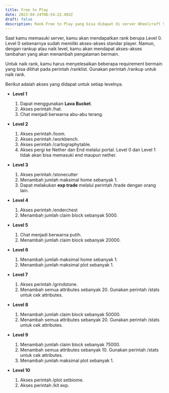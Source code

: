 ```yaml
---
title: Free to Play
date: 2023-04-24T06:54:22.492Z
draft: false
description: Rank Free to Play yang bisa didapat di server Wheelcraft Season 5.
---
```

S﻿aat kamu memasuki server, kamu akan mendapatkan rank berupa Level 0. Level 0 sebenarnya sudah memiliki akses-akses standar player. Namun, dengan rankup atau naik level, kamu akan mendapat akses-akses tambahan yang akan menambah pengalaman bermain.

U﻿ntuk naik rank, kamu harus menyelesaikan beberapa requirement bermain yang bisa dilihat pada perintah /ranklist. Gunakan perintah /rankup untuk naik rank.

B﻿erikut adalah akses yang didapat untuk setiap levelnya.

* **L﻿evel 1**

  1. D﻿apat menggunakan **Lava Bucket**.
  2. Akses perintah /hat.
  3. Chat menjadi berwarna abu-abu terang.


* **L﻿evel 2**

  1. Akses perintah /loom.
  2. Akses perintah /workbench.
  3. Akses perintah /cartographytable.
  4. Akses pergi ke Nether dan End melalui portal. Level 0 dan Level 1 tidak akan bisa memasuki end maupun nether.


* **L﻿evel 3**

  1. Akses perintah /stonecutter
  2. Menambah jumlah maksimal home sebanyak 1.
  3. Dapat melakukan **exp trade** melalui perintah /trade dengan orang lain.


* **L﻿evel 4**

  1. Akses perintah /enderchest
  2. Menambah jumlah claim block sebanyak 5000.


* **L﻿evel 5**

  1. Chat menjadi berwarna putih.
  2. Menambah jumlah claim block sebanyak 20000.


* **L﻿evel 6**

  1. Menambah jumlah maksimal home sebanyak 1.
  2. Menambah jumlah maksimal plot sebanyak 1.


* **L﻿evel 7**

  1. Akses perintah /grindstone.
  2. Menambah semua attributes sebanyak 20. Gunakan perintah /stats untuk cek attributes.


* **L﻿evel 8**

  1. Menambah jumlah claim block sebanyak 50000.
  2. Menambah semua attributes sebanyak 20. Gunakan perintah /stats untuk cek attributes.


* **L﻿evel 9**

  1. Menambah jumlah claim block sebanyak 75000.
  2. Menambah semua attributes sebanyak 10. Gunakan perintah /stats untuk cek attributes.
  3. Menambah jumlah maksimal plot sebanyak 1.

* **L﻿evel 10**

  1. Akses perintah /plot setbiome.
  2. Akses perintah /kit exp.